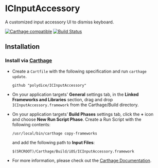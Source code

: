 # ICInputAccessory

A customized input accessory UI to dismiss keyboard.

[![Carthage compatible](https://img.shields.io/badge/Carthage-compatible-4BC51D.svg?style=flat)](https://github.com/Carthage/Carthage)
[![Build Status](https://travis-ci.org/polydice/ICInputAccessory.svg?branch=develop)](https://travis-ci.org/polydice/ICInputAccessory)

## Installation

### Install via [Carthage](https://github.com/Carthage/Carthage)

* Create a `Cartfile` with the following specification and run `carthage update`.

  ```
  github "polydice/ICInputAccessory"
  ```

* On your application targets' **General** settings tab, in the **Linked Frameworks and Libraries** section, drag and drop `ICInputAccessory.framework` from the Carthage/Build directory.

* On your application targets’ **Build Phases** settings tab, click the **+** icon and choose **New Run Script Phase**. Create a Run Script with the following contents:

  ```
  /usr/local/bin/carthage copy-frameworks
  ```

  and add the following path to **Input Files**:

  ```
  $(SRCROOT)/Carthage/Build/iOS/ICInputAccessory.framework
  ```

* For more information, please check out the [Carthage Documentation](https://github.com/Carthage/Carthage#if-youre-building-for-ios).
